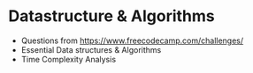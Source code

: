 

# Datastructure & Algorithms

- Questions from https://www.freecodecamp.com/challenges/
- Essential Data structures & Algorithms
- Time Complexity Analysis
